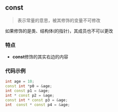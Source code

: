 ## const

> 表示常量的意思，被其修饰的变量不可修改

如果修饰的是类、结构体(的指针)，其成员也不可以更改

### 特点

* **const**修饰的其实右边的内容

### 代码示例

```c++
int age = 10;
const int *p0 = &age;
int const p1 = &age;
int * const p2 = &age;
const int * const p3 = &age;
int  const * const p4 = &age;
```



